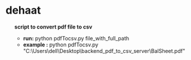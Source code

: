 # dehaat

<ul>
<b> script to convert pdf file to csv </b>
<ul>
 <li> <b>run:</b>  python pdfTocsv.py file_with_full_path </li>
 <li> <b>example :</b> python pdfTocsv.py "C:\Users\dell\Desktop\backend_pdf_to_csv_server\BalSheet.pdf" </li>
</ul>

</ul>
